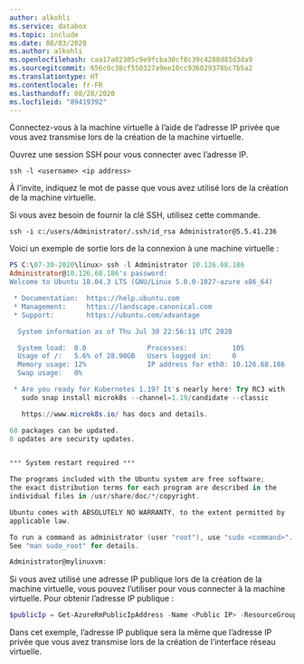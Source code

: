 ```yaml
---
author: alkohli
ms.service: databox
ms.topic: include
ms.date: 08/03/2020
ms.author: alkohli
ms.openlocfilehash: caa17a02305c9e9fcba30cf8c39c4288d83d3da9
ms.sourcegitcommit: 656c0c38cf550327a9ee10cc936029378bc7b5a2
ms.translationtype: HT
ms.contentlocale: fr-FR
ms.lasthandoff: 08/28/2020
ms.locfileid: "89419392"
---
```

Connectez-vous à la machine virtuelle à l’aide de l’adresse IP privée que vous avez transmise lors de la création de la machine virtuelle.

Ouvrez une session SSH pour vous connecter avec l’adresse IP.

`ssh -l <username> <ip address>`

À l’invite, indiquez le mot de passe que vous avez utilisé lors de la création de la machine virtuelle.

Si vous avez besoin de fournir la clé SSH, utilisez cette commande.

`ssh -i c:/users/Administrator/.ssh/id_rsa Administrator@5.5.41.236`

Voici un exemple de sortie lors de la connexion à une machine virtuelle :

```powershell
PS C:\07-30-2020\linux> ssh -l Administrator 10.126.68.186
Administrator@10.126.68.186's password:
Welcome to Ubuntu 18.04.3 LTS (GNU/Linux 5.0.0-1027-azure x86_64)

 * Documentation:  https://help.ubuntu.com
 * Management:     https://landscape.canonical.com
 * Support:        https://ubuntu.com/advantage

  System information as of Thu Jul 30 22:56:11 UTC 2020

  System load:  0.0               Processes:           105
  Usage of /:   5.6% of 28.90GB   Users logged in:     0
  Memory usage: 12%               IP address for eth0: 10.126.68.186
  Swap usage:   0%

 * Are you ready for Kubernetes 1.19? It's nearly here! Try RC3 with
   sudo snap install microk8s --channel=1.19/candidate --classic

   https://www.microk8s.io/ has docs and details.

68 packages can be updated.
0 updates are security updates.


*** System restart required ***

The programs included with the Ubuntu system are free software;
the exact distribution terms for each program are described in the
individual files in /usr/share/doc/*/copyright.

Ubuntu comes with ABSOLUTELY NO WARRANTY, to the extent permitted by
applicable law.

To run a command as administrator (user "root"), use "sudo <command>".
See "man sudo_root" for details.

Administrator@mylinuxvm:
```

Si vous avez utilisé une adresse IP publique lors de la création de la machine virtuelle, vous pouvez l’utiliser pour vous connecter à la machine virtuelle. Pour obtenir l’adresse IP publique : 

```powershell
$publicIp = Get-AzureRmPublicIpAddress -Name <Public IP> -ResourceGroupName <Resource group name>
```
Dans cet exemple, l’adresse IP publique sera la même que l’adresse IP privée que vous avez transmise lors de la création de l’interface réseau virtuelle.